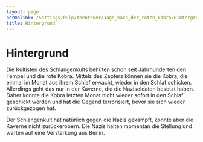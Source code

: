 ```yaml
---
layout: page
permalink: /Settings/Pulp/Abenteuer/Jagd_nach_der_roten_Kobra/Hintergrund
title: Hintergrund
---
```


# Hintergrund

Die Kultisten des Schlangenkults behüten schon seit Jahrhunderten den Tempel und die rote Kobra. Mittels des Zepters können sie die Kobra, die einmal im Monat aus ihrem Schlaf erwacht, wieder in den Schlaf schicken. Allerdings geht das nur in der Kaverne, die die Nazisoldaten besetzt haben. Daher konnte die Kobra letzten Monat nicht wieder sofort in den Schlaf geschickt werden und hat die Gegend terrorisiert, bevor sie sich wieder zurückgezogen hat.

Der Schlangenkult hat natürlich gegen die Nazis gekämpft, konnte aber die Kaverne nicht zurückerobern. Die Nazis halten momentan die Stellung und warten auf eine Verstärkung aus Berlin.
